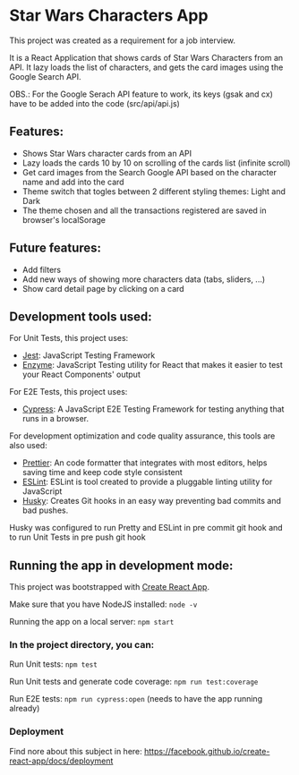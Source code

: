 # Star Wars Characters App

This project was created as a requirement for a job interview.

It is a React Application that shows cards of Star Wars Characters from an API. It lazy loads the list of characters, and gets the card images using the Google Search API.

OBS.: For the Google Serach API feature to work, its keys (gsak and cx) have to be added into the code (src/api/api.js)

## Features:

-   Shows Star Wars character cards from an API
-   Lazy loads the cards 10 by 10 on scrolling of the cards list (infinite scroll)
-   Get card images from the Search Google API based on the character name and add into the card
-   Theme switch that togles between 2 different styling themes: Light and Dark
-   The theme chosen and all the transactions registered are saved in browser's localSorage

## Future features:

-   Add filters
-   Add new ways of showing more characters data (tabs, sliders, ...)
-   Show card detail page by clicking on a card

## Development tools used:

For Unit Tests, this project uses:

-   [Jest](https://jestjs.io/): JavaScript Testing Framework
-   [Enzyme](https://airbnb.io/enzyme/): JavaScript Testing utility for React that makes it easier to test your React Components' output

For E2E Tests, this project uses:

-   [Cypress](https://www.cypress.io/): A JavaScript E2E Testing Framework for testing anything that runs in a browser.

For development optimization and code quality assurance, this tools are also used:

-   [Prettier](https://prettier.io/): An code formatter that integrates with most editors, helps saving time and keep code style consistent
-   [ESLint](https://eslint.org/): ESLint is tool created to provide a pluggable linting utility for JavaScript
-   [Husky](https://www.npmjs.com/package/husky): Creates Git hooks in an easy way preventing bad commits and bad pushes.

Husky was configured to run Pretty and ESLint in pre commit git hook and to run Unit Tests in pre push git hook

## Running the app in development mode:

This project was bootstrapped with [Create React App](https://github.com/facebook/create-react-app).

Make sure that you have NodeJS installed: `node -v`

Running the app on a local server: `npm start`

### In the project directory, you can:

Run Unit tests: `npm test`

Run Unit tests and generate code coverage: `npm run test:coverage`

Run E2E tests: `npm run cypress:open` (needs to have the app running already)

### Deployment

Find nore about this subject in here: https://facebook.github.io/create-react-app/docs/deployment
